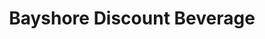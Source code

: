 ---
title: "Bayshore Discount Beverage"
url: /port-st-lucie/bayshore-discount-beverage/
shop: Spirituosen
---